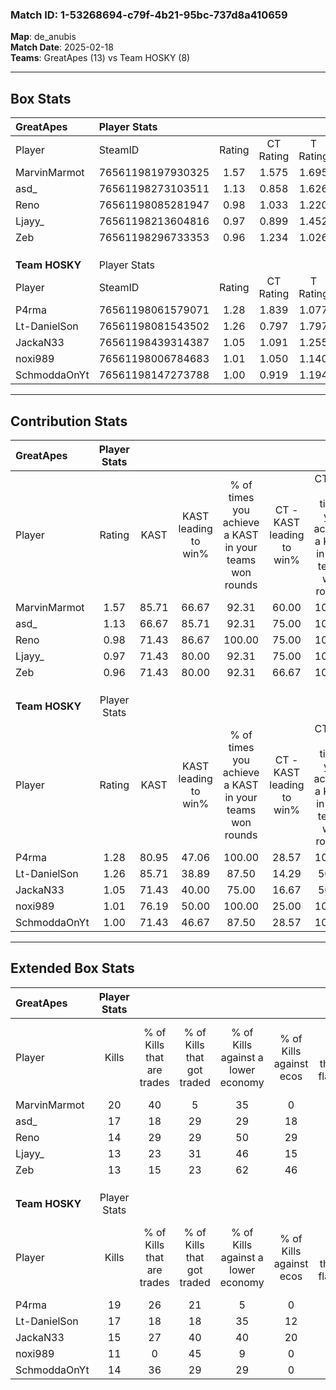 ### Match ID: 1-53268694-c79f-4b21-95bc-737d8a410659  
**Map**: de_anubis  
**Match Date**: 2025-02-18  
**Teams**: GreatApes (13) vs Team HOSKY (8)  

---  

## Box Stats  

| **GreatApes**  | Player Stats      |        |           |          |       |      |       |         |        |      |     |
| :- | :- | :-: | :-: | :-: | :-: | :-: | :-: | :-: | :-: | :-: | :-: |
| Player         | SteamID           | Rating | CT Rating | T Rating | KAST  | ADR  | Kills | Assists | Deaths | K/D  | HS% |
| MarvinMarmot   | 76561198197930325 |  1.57  |   1.575   |  1.695   | 85.71 | 96.7 |  20   |    7    |   11   | 1.82 | 35  |
| asd_           | 76561198273103511 |  1.13  |   0.858   |  1.626   | 66.67 | 87.3 |  17   |    2    |   16   | 1.06 | 64  |
| Reno           | 76561198085281947 |  0.98  |   1.033   |  1.220   | 71.43 | 70.9 |  14   |    6    |   17   | 0.82 | 50  |
| Ljayy_         | 76561198213604816 |  0.97  |   0.899   |  1.452   | 71.43 | 79.5 |  13   |    7    |   17   | 0.76 | 76  |
| Zeb            | 76561198296733353 |  0.96  |   1.234   |  1.026   | 71.43 | 69.1 |  13   |    6    |   16   | 0.81 | 38  |
|                |                   |        |           |          |       |      |       |         |        |      |     |
|                |                   |        |           |          |       |      |       |         |        |      |     |
|                |                   |        |           |          |       |      |       |         |        |      |     |
| **Team HOSKY** | Player Stats      |        |           |          |       |      |       |         |        |      |     |
| Player         | SteamID           | Rating | CT Rating | T Rating | KAST  | ADR  | Kills | Assists | Deaths | K/D  | HS% |
| P4rma          | 76561198061579071 |  1.28  |   1.839   |  1.077   | 80.95 | 75.8 |  19   |    1    |   16   | 1.19 | 47  |
| Lt-DanielSon   | 76561198081543502 |  1.26  |   0.797   |  1.797   | 85.71 | 81.3 |  17   |    4    |   16   | 1.06 | 47  |
| JackaN33       | 76561198439314387 |  1.05  |   1.091   |  1.255   | 71.43 | 68.5 |  15   |    2    |   15   | 1.00 | 66  |
| noxi989        | 76561198006784683 |  1.01  |   1.050   |  1.140   | 76.19 | 79.4 |  11   |    9    |   14   | 0.79 | 81  |
| SchmoddaOnYt   | 76561198147273788 |  1.00  |   0.919   |  1.194   | 71.43 | 77.1 |  14   |    5    |   17   | 0.82 | 64  |
---  

## Contribution Stats  

| **GreatApes**  | Player Stats |       |                      |                                                        |                           |                                                             |                          |                                                            |
| :- | :-: | :-: | :-: | :-: | :-: | :-: | :-: | :-: |
| Player         |    Rating    | KAST  | KAST leading to win% | % of times you achieve a KAST in your teams won rounds | CT - KAST leading to win% | CT - % of times you achieve a KAST in your teams won rounds | T - KAST leading to win% | T - % of times you achieve a KAST in your teams won rounds |
| MarvinMarmot   |     1.57     | 85.71 |        66.67         |                         92.31                          |           60.00           |                           100.00                            |          75.00           |                           85.71                            |
| asd_           |     1.13     | 66.67 |        85.71         |                         92.31                          |           75.00           |                           100.00                            |          100.00          |                           85.71                            |
| Reno           |     0.98     | 71.43 |        86.67         |                         100.00                         |           75.00           |                           100.00                            |          100.00          |                           100.00                           |
| Ljayy_         |     0.97     | 71.43 |        80.00         |                         92.31                          |           75.00           |                           100.00                            |          85.71           |                           85.71                            |
| Zeb            |     0.96     | 71.43 |        80.00         |                         92.31                          |           66.67           |                           100.00                            |          100.00          |                           85.71                            |
|                |              |       |                      |                                                        |                           |                                                             |                          |                                                            |
|                |              |       |                      |                                                        |                           |                                                             |                          |                                                            |
|                |              |       |                      |                                                        |                           |                                                             |                          |                                                            |
| **Team HOSKY** | Player Stats |       |                      |                                                        |                           |                                                             |                          |                                                            |
| Player         |    Rating    | KAST  | KAST leading to win% | % of times you achieve a KAST in your teams won rounds | CT - KAST leading to win% | CT - % of times you achieve a KAST in your teams won rounds | T - KAST leading to win% | T - % of times you achieve a KAST in your teams won rounds |
| P4rma          |     1.28     | 80.95 |        47.06         |                         100.00                         |           28.57           |                           100.00                            |          60.00           |                           100.00                           |
| Lt-DanielSon   |     1.26     | 85.71 |        38.89         |                         87.50                          |           14.29           |                            50.00                            |          54.55           |                           100.00                           |
| JackaN33       |     1.05     | 71.43 |        40.00         |                         75.00                          |           16.67           |                            50.00                            |          55.56           |                           83.33                            |
| noxi989        |     1.01     | 76.19 |        50.00         |                         100.00                         |           25.00           |                           100.00                            |          75.00           |                           100.00                           |
| SchmoddaOnYt   |     1.00     | 71.43 |        46.67         |                         87.50                          |           28.57           |                           100.00                            |          62.50           |                           83.33                            |
---  

## Extended Box Stats  

| **GreatApes**  | Player Stats |                            |                            |                                    |                         |                              |                                 |        |                             |                                     |                          |                               |                            |
| :- | :-: | :-: | :-: | :-: | :-: | :-: | :-: | :-: | :-: | :-: | :-: | :-: | :-: |
| Player         |    Kills     | % of Kills that are trades | % of Kills that got traded | % of Kills against a lower economy | % of Kills against ecos | % of Kills that are flawless | % of Kills that are close duels | Deaths | % of Deaths that get traded | % of Deaths against a lower economy | % of Deaths against ecos | % of Deaths that are flawless | % of Deaths that are close |
| MarvinMarmot   |      20      |             40             |             5              |                 35                 |            0            |              70              |                0                |   11   |             18              |                 18                  |            18            |              73               |             0              |
| asd_           |      17      |             18             |             29             |                 29                 |           18            |              65              |               12                |   16   |             13              |                 25                  |            6             |              63               |             6              |
| Reno           |      14      |             29             |             29             |                 50                 |           29            |              57              |                0                |   17   |             29              |                 29                  |            12            |              71               |             6              |
| Ljayy_         |      13      |             23             |             31             |                 46                 |           15            |              62              |                0                |   17   |             35              |                 18                  |            0             |              65               |             18             |
| Zeb            |      13      |             15             |             23             |                 62                 |           46            |              77              |                8                |   16   |             44              |                 19                  |            13            |              50               |             6              |
|                |              |                            |                            |                                    |                         |                              |                                 |        |                             |                                     |                          |                               |                            |
|                |              |                            |                            |                                    |                         |                              |                                 |        |                             |                                     |                          |                               |                            |
|                |              |                            |                            |                                    |                         |                              |                                 |        |                             |                                     |                          |                               |                            |
| **Team HOSKY** | Player Stats |                            |                            |                                    |                         |                              |                                 |        |                             |                                     |                          |                               |                            |
| Player         |    Kills     | % of Kills that are trades | % of Kills that got traded | % of Kills against a lower economy | % of Kills against ecos | % of Kills that are flawless | % of Kills that are close duels | Deaths | % of Deaths that get traded | % of Deaths against a lower economy | % of Deaths against ecos | % of Deaths that are flawless | % of Deaths that are close |
| P4rma          |      19      |             26             |             21             |                 5                  |            0            |              95              |                0                |   16   |             31              |                 19                  |            6             |              81               |             0              |
| Lt-DanielSon   |      17      |             18             |             18             |                 35                 |           12            |              41              |               12                |   16   |             25              |                 13                  |            0             |              75               |             6              |
| JackaN33       |      15      |             27             |             40             |                 40                 |           20            |              80              |                7                |   15   |             13              |                 20                  |            0             |              80               |             0              |
| noxi989        |      11      |             0              |             45             |                 9                  |            0            |              64              |                0                |   14   |             21              |                 29                  |            7             |              50               |             7              |
| SchmoddaOnYt   |      14      |             36             |             29             |                 29                 |            0            |              43              |               21                |   17   |             18              |                 24                  |            6             |              47               |             6              |
